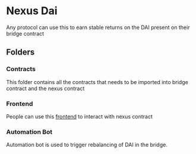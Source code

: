 # Nexus Dai

Any protocol can use this to earn stable returns on the DAI present on their bridge contract

## Folders

### Contracts
This folder contains all the contracts that needs to be imported into bridge contract and the nexus contract

### Frontend
People can use this [frontend](https://nexus-dai.vercel.app/) to interact with nexus contract

### Automation Bot
Automation bot is used to trigger rebalancing of DAI in the bridge.